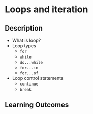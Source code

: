 # Loops and iteration

## Description

- What is loop?
- Loop types
  - `for`
  - `while`
  - `do...while`
  - `for...in`
  - `for...of`
- Loop control statements
  - `continue`
  - `break`

## Learning Outcomes